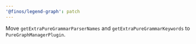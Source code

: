 ```yaml
---
'@finos/legend-graph': patch
---
```


Move `getExtraPureGrammarParserNames` and `getExtraPureGrammarKeywords` to `PureGraphManagerPlugin`.
